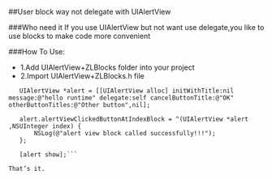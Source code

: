 ##User block way not delegate with UIAlertView



###Who need it
If you use UIAlertView but not want use delegate,you like to use blocks to make code more convenient 


###How To Use:
* 1.Add UIAlertView+ZLBlocks folder into your project
* 2.Import UIAlertView+ZLBlocks.h file 

 ```
    UIAlertView *alert = [[UIAlertView alloc] initWithTitle:nil message:@"hello runtime" delegate:self cancelButtonTitle:@"OK" otherButtonTitles:@"Other button",nil];

    alert.alertViewClickedButtonAtIndexBlock = ^(UIAlertView *alert ,NSUInteger index) {
        NSLog(@"alert view block called successfully!!!");
    };
    
    [alert show];```

That’s it.